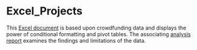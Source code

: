 # Excel_Projects

This [Excel document](https://docs.google.com/spreadsheets/d/1Fd2O_BGDYpQ0akGYzny48bBjAMTremjC/edit?usp=sharing&ouid=110805279702918162158&rtpof=true&sd=true) is based upon crowdfunding data and displays the power of conditional formatting and pivot tables. The associating [analysis report](https://docs.google.com/document/d/1YVFwS-xWYQRZ97YRJV2cVNi_vwtgVvZ7/edit?usp=sharing&ouid=110805279702918162158&rtpof=true&sd=true) examines the findings and limitations of the data.
